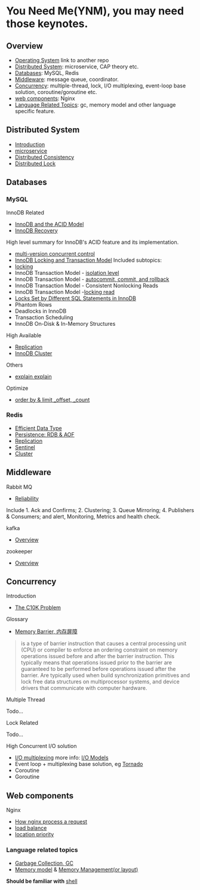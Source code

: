 # You Need Me(YNM),  you may need those keynotes.

## Overview

- [Operating System](https://github.com/kakukosaku/OperatingSystem) link to another repo
- [Distributed System](#distributed-system): microservice, CAP theory etc.
- [Databases](#databases): MySQL, Redis
- [Middleware](#middleware): message queue, coordinator.
- [Concurrency](#concurrency): multiple-thread, lock, I/O multiplexing, event-loop base solution, coroutine/goroutine etc.
- [web components](#web-components): Nginx
- [Language Related Topics](#language-related-topics): gc, memory model and other language specific feature.

## Distributed System

- [Introduction](distributed_system/README.md)
- [microservice](distributed_system/microservice/README.md)
- [Distributed Consistency](distributed_system/consistency/README.md)
- [Distributed Lock](distributed_system/lock/READEME.md)

## Databases

### MySQL

InnoDB Related

- [InnoDB and the ACID Model](databases/mysql/innodb_and_acid_model.md)
- [InnoDB Recovery](databases/mysql/innodb_recovery.md)

High level summary for InnoDB's ACID feature and its implementation.

- [multi-version concurrent control](databases/mysql/mvcc.md)
- [InnoDB Locking and Transaction Model](databases/mysql/innodb_locking_and_transaction_model.md) Included subtopics:
- [locking](databases/mysql/innodb_locking.md)
- InnoDB Transaction Model - [isolation level](databases/mysql/isolation_level.md)
- InnoDB Transaction Model - [autocommit, commit, and rollback](databases/mysql/autocommit_commit_rollback.md)
- InnoDB Transaction Model - Consistent Nonlocking Reads
- InnoDB Transaction Model -[locking read](databases/mysql/locking_read.md)
- [Locks Set by Different SQL Statements in InnoDB]()
- Phantom Rows
- Deadlocks in InnoDB
- Transaction Scheduling
- InnoDB On-Disk & In-Memory Structures

High Available

- [Replication](databases/mysql/replication.md)
- [InnoDB Cluster](databases/mysql/innodb_cluster.md)

Others

- [explain explain](databases/mysql/explain_explain.md)

Optimize

- [order by & limit _offset, _count](databases/mysql/order_by_limit_offset.md)

### Redis

- [Efficient Data Type](databases/redis/README.md#efficient-data-type)
- [Persistence: RDB & AOF](databases/redis/README.md#persistence-rdbaof)
- [Replication](databases/redis/README.md#replication)
- [Sentinel](databases/redis/README.md#sentinel)
- [Cluster](databases/redis/README.md#cluster)

## Middleware

Rabbit MQ

- [Reliability](middleware/mq/rabbitmq/reliability_guide.md)

Include 1. Ack and Confirms; 2. Clustering; 3. Queue Mirroring; 4. Publishers & Consumers; and alert, Monitoring, Metrics and health check.

kafka

- [Overview](middleware/mq/kafka/README.md)

zookeeper

- [Overview](middleware/zookeeper_overview.md)

## Concurrency

Introduction

- [The C10K Problem](http://www.kegel.com/c10k.html)

Glossary

- [Memory Barrier, 内存屏障](https://en.wikipedia.org/wiki/Memory_barrier)

> is a type of barrier instruction that causes a central processing unit (CPU) or compiler to enforce an ordering constraint
on memory operations issued before and after the barrier instruction. This typically means that operations issued prior 
to the barrier are guaranteed to be performed before operations issued after the barrier. Are typically used when build 
synchronization primitives and lock free data structures on multiprocessor systems, and device drivers that communicate 
with computer hardware.

Multiple Thread

Todo...

Lock Related

Todo...

High Concurrent I/O solution

- [I/O multiplexing](concurrent/multiplxing/README.md) more info: [I/O Models](https://github.com/kakukosaku/OperatingSystem/blob/master/topics/linux_5_io_model.md)
- Event loop + multiplexing base solution, eg [Tornado](https://www.tornadoweb.org/en/stable/)
- Coroutine
- Goroutine

## Web components

Nginx
    
- [How nginx process a request](web_components/nginx/process_request.md)
- [load balance](web_components/nginx/load_balancer.md)
- [location priority](web_components/nginx/location_priority.md)

### Language related topics

- [Garbage Collection, GC](language_topics/gc.md)
- [Memory model](language_topics/memory_model.md) & [Memory Management(or layout)](language_topics/memory_management.md)

**Should be familiar with** [shell](language_topics/shell/README.md)

